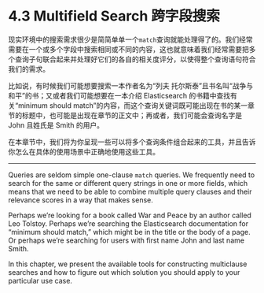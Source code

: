 # 4.3 Multifield Search 跨字段搜索

现实环境中的搜索需求很少是简简单单一个`match`查询就能处理得了的。我们经常需要在一个或多个字段中搜索相同或不同的内容，这也就意味着我们经常需要把多个查询子句联合起来并处理好它们的各自的相关度评分，以使得整个查询语句符合我们的需求。

比如说，有时候我们可能想要搜索一本作者名为“列夫 托尔斯泰”且书名叫“战争与和平”的书；又或者我们可能想要在一本介绍 Elasticsearch 的书籍中查找有关“minimum should match”的内容，而这个查询关键词既可能出现在书的某一章节的标题中，也可能是出现在章节的正文中；再或者，我们可能会查询名字是 John 且姓氏是 Smith 的用户。

在本章节中，我们将为你呈现一些可以将多个查询条件组合起来的工具，并且告诉你怎么在具体的使用场景中正确地使用这些工具。

***

Queries are seldom simple one-clause `match` queries. We frequently need to search for the same or different query strings in one or more fields, which means that we need to be able to combine multiple query clauses and their relevance scores in a way that makes sense.

Perhaps we’re looking for a book called War and Peace by an author called Leo Tolstoy. Perhaps we’re searching the Elasticsearch documentation for “minimum should match,” which might be in the title or the body of a page. Or perhaps we’re searching for users with first name John and last name Smith.

In this chapter, we present the available tools for constructing multiclause searches and how to figure out which solution you should apply to your particular use case.


